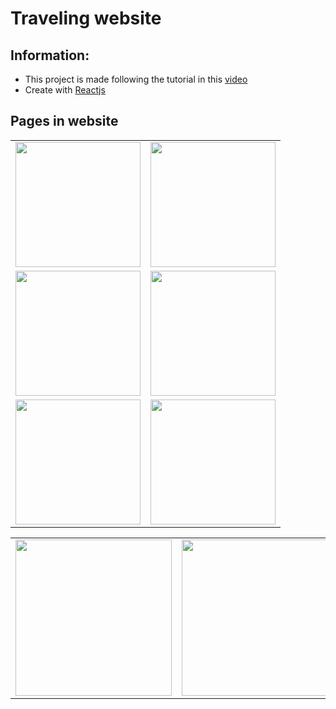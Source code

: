 # Traveling website

## Information:
- This project is made following the tutorial in this [video](https://www.youtube.com/watch?v=I2UBjN5ER4s)
- Create with [Reactjs](https://github.com/facebook/create-react-app)

## Pages in website

<table>
<tr>
<td><img src="https://user-images.githubusercontent.com/72114667/196084858-18b1da13-9c3e-4e68-adee-2c18b1785736.png" height="200"></td>
<td><img src="https://user-images.githubusercontent.com/72114667/196084957-66e5d240-10e4-4720-8635-86c01f264eed.png" height="200"></td>
</tr>
<tr>
<td><img src="https://user-images.githubusercontent.com/72114667/196085072-9ef534f4-7c84-42f5-b579-671f27e2632e.png" height="200"></td>
<td><img src="https://user-images.githubusercontent.com/72114667/196085108-21ae026b-ea74-415f-91f8-895c12bbc1d2.png" height="200"></td>
</tr>
<tr>
<td><img src="https://user-images.githubusercontent.com/72114667/196085136-5d417afb-d461-4402-a57d-eb3152c23a54.png" height="200"></td>
<td><img src="https://user-images.githubusercontent.com/72114667/196085174-1989f72d-52b3-431e-b6b2-2907a64d4b30.png" height="200"></td>
</tr>

</table>
<table>
<tr>
<td><img src="https://user-images.githubusercontent.com/72114667/196085540-b427f014-33ff-4f23-af7e-4c3e91ccc9c0.png" height="250"></td>
<td><img src="https://user-images.githubusercontent.com/72114667/196085464-5d4c5cd2-3432-446e-8b2d-d1cd9f93a862.png" height="250"></td>
<td><img src="https://user-images.githubusercontent.com/72114667/196085489-32f6adac-7a09-4038-a522-ae252f591814.png" height="250"></td>
<td><img src="https://user-images.githubusercontent.com/72114667/196085504-da123536-e7e9-4420-8e3f-9b2ff48eabff.png" height="250"></td>
</tr>
</table>
